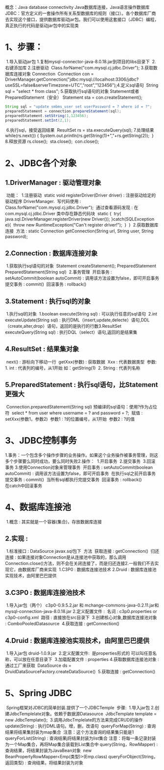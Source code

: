 概念：Java database connectivity  Java数据库连接，Java语言操作数据库
JDBC：官方定义的一套操作所有关系型数据库的规则（接口）。各个数据库厂商去实现这个接口，提供数据库驱动jar包。我们可以使用这套接口（JDBC）编程，真正执行的代码是驱动jar包中的实现类

# 1、步骤：

​    1.导入驱动jar包
​        1.复制mysql-connector-java-8.0.18.jar到项目的libs目录下
​        2.右键添加库
​    2.注册驱动
​        Class.forName("com.mysql.cj.jdbc.Driver");
​    3.获取数据库连接对象 Connection
​        Connection con = DriverManager.getConnection("jdbc:mysql://localhost:3306/jdbc?useSSL=false&serverTimezone=UTC","root","123456");
​    4.定义sql语句
​        String sql = "select * from class";
​    5.获取执行sql语句的对象 Statement或者PreparedStatement（安全）
​        Statement sta = con.createStatement();

```java
String sql = "update smbms_user set userPassword = ? where id = ?";
preparedStatement = connection.prepareStatement(sql);
preparedStatement.setString(1,123456);
preparedStatement.setInt(2,1);
```

​    6.执行sql，接受返回结果
​        ResultSet rs = sta.executeQuery(sql);
​    7.处理结果
​         while(rs.next()) {
​            System.out.println(rs.getString(1)+","+rs.getString(2));
​        }
​    8.释放资源
​        rs.close();
​        sta.close();
​        con.close();



# 2、JDBC各个对象

##     1.DriverManager : 驱动管理对象

​        功能：
​            1.注册驱动
​                static void registerDriver(Driver driver) : 注册驱动给定的驱动程序 DriverManager.
​                写代码使用 : Class.forName("com.mysql.cj.jdbc.Driver");
​                通过查看源码发现 : 在com.mysql.cj.jdbc.Driver 类中存在静态代码块
​                    static {
​                        try{
​                            java.sql.DriverManager.registerDriver(new Driver());
​                        }catch(SQLException e){
​                            throw new RuntimeException("Can't register driver!");
​                        }
​                    }
​            2.获取数据库连接
​                方法 : static Connection getConnection(String url, String user, String password);

##     2.Connection : 数据库连接对象

​        1.获取执行sql语句的对象
​            Statement createStatement();
​            PreparedStatement PreparedStatement(String sql)
​        2.事务管理
​            开启事务 : setAutoCommit(boolean autoCommit) : 调用该方法设置为false，即可开启事务
​            提交事务 : commit()
​            回滚事务 : rollback()

##     3.Statement : 执行sql的对象

​        1.执行sql的对象
​            1.boolean execute(String sql) : 可以执行任意的sql语句
​            2.int executeUpdate(String sql) : 执行DML（insert,update,delecte）语句,DDL（create,alter,drop）语句，返回的是执行的行数
​            3.ResultSet executeQuery(String sql) : 执行DQL（select）语句,返回的是结果集

##     4.ResultSet : 结果集对象

​        next() : 游标向下移动一行
​        getXxx(参数) : 获取数据
​            Xxx : 代表数据类型
​            参数:
​                1. int : 代表列的编号，从1开始   如：getString(1)
​                2. String : 代表列名称

##     5.PreparedStatement : 执行sql语句，比Statement更强大

​        Connection.preparedStatement(String sql)
​        预编译的sql语句：使用?作为占位符
​            select * from user where username = ? and password = ?;
​        赋值 : setXxx(参数1，参数2)
​            参数1 : ?的位置编号，从1开始
​            参数2 : ?的值

# 3、JDBC控制事务

​    1.事务：一个包含多个操作步骤的业务操作。如果这个业务操作被事务管理，则这多个步骤要么同时成功，要么同时失败
​    2.操作：
​        1.开启事务
​        2.提交事务
​        3.回滚事务
​    3.使用Connection对象来管理事务
​        开启事务 : setAutoCommit(boolean autoCommit) : 调用该方法设置为false，即可开启事务
​            在执行sql之前开启事务
​        提交事务 : commit()
​            当所有sql都执行完提交事务
​        回滚事务 : rollback()   
​            在catch中回滚事务

# 4、数据库连接池

​    1.概念 : 其实就是一个容器(集合)，存放数据库连接

##     2.实现 :

​        1.标准接口 : DataSource javax.sql包下
​            方法
​                获取连接 : getConnection()
​                归还连接 : 如果连接对象Connection是从连接池中获取的，那么调用Connection.close()方法，则不会在关闭连接了，而是归还连接
​        2.一般我们不去实现它，由数据库厂商来实现
​            1.C3P0 : 数据库连接池技术
​            2.Druid : 数据库连接池实现技术，由阿里巴巴提供

##     3.C3P0 : 数据库连接池技术

​        1.导入jar包（两个） c3p0-0.9.5.2.jar 和 mchange-commons-java-0.2.11.jar和mysql-connection-java-8.0.18.jar
​        2.定义配置文件 :
​            名词 : c3p0.properties or c3p0-config.xml
​            路径 : 直接放在src目录下
​        3.创建核心对象,数据库连接池对象 : ComboPooledDatasource
​        4.获取连接 : getConnection()

##     4.Druid : 数据库连接池实现技术，由阿里巴巴提供

​        1.导入jar包 druid-1.0.9.jar
​        2.定义配置文件:
​            是properties形式的
​            可以叫任意名称，可以放在任意目录下
​        3.加载配置文件 : properties
​        4.获取数据库连接池对象 : 通过工厂来获取 
​            DataSource ds = DruidDataSourceFactory.createDataSource()
​        5.获取连接 : getConnection()

# 5、Spring JDBC

​    Spring框架对JDBC的简单封装.提供了一个JDBCTemple
​    步骤:
​        1.导入jar包
​        2.创建JdbcTemplelate对象。依赖于数据源Datasource
​            JdbcTemplate template = new JdbcTemplate();
​        3.调用JdbcTmplelate的方法来完成CRUD的操作
​            update(String) : 执行DML语句。增，删，改语句
​            queryForMap(String) : 查询结果将结果集封装为map集合
​                注意：这个方法查询的结果集只能是1
​            queryForList(String) : 查询结果j将结果封装为list集合
​                注意：将每一条记录封装为一个Map集合，再将Map集合装载到List集合中
​            query(String，RowMapper) : 查询结果，将结果封装为JavaBean对象
​                new BeanPropertyRowMapper<Emp(类型)>(Emp.class)
​            queryForObject(String，返回类型) : 查询结果，将结果封装为对象